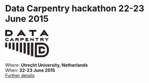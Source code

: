 Data Carpentry hackathon 22-23 June 2015
==================
![Data Carpentry logo](https://raw.githubusercontent.com/datacarpentry/logos/master/DC1_logo_small.png "Data Carpentry logo")

Where: **Utrecht University, Netherlands**    
When: **22-23 June 2015**  
[Further details](http://data-lessons.github.io/2015-06-22-elixir-nl-sprint/)




